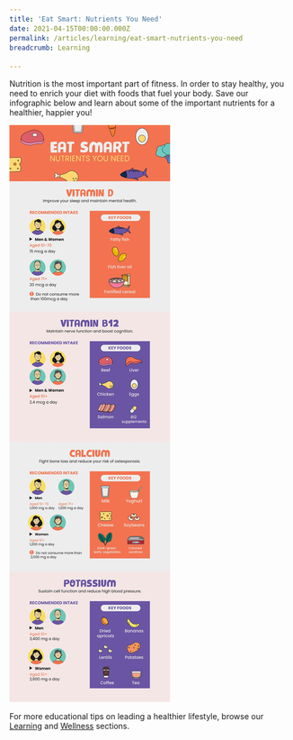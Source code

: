 ```yaml
---
title: 'Eat Smart: Nutrients You Need'
date: 2021-04-15T00:00:00.000Z
permalink: /articles/learning/eat-smart-nutrients-you-need
breadcrumb: Learning

---
```


Nutrition is the most important part of fitness. In order to stay healthy, you need to enrich your diet with foods that fuel your body. Save our infographic below and learn about some of the important nutrients for a healthier, happier you!

![Eat Smart: Nutrients You Need](/images/content-articles/learning/eat-smart-nutrients-you-need-img1.jpg)

For more educational tips on leading a healthier lifestyle, browse our [Learning](../../articles/learning/) and [Wellness](../../articles/wellness/) sections.